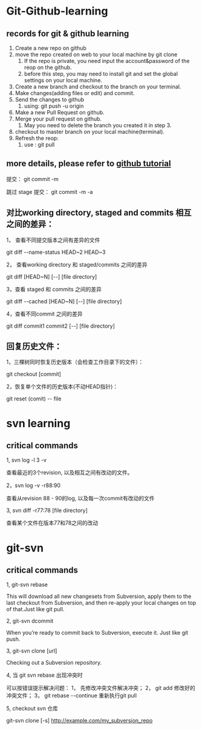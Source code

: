# Git-Github-learning
## records for git & github learning
1. Create a new repo on github
1. move the repo created on web to your local machine by git clone 
   1. If the repo is private, you need input the account&password of the reop on the github.
   1. before this step, you may need to install git and set the global settings on your local machine.
1. Create a new branch and checkout to the branch on your terminal.
1. Make changes(adding files or edit) and commit.
1. Send the changes to github
   1. using:   git push -u origin <BRANCH-NAME>
1. Make a new Pull Request on github.
1. Merge your pull request on github.
   1. May you need to delete the branch you created it in step 3.
1. checkout to master branch on your local machine(terminal).
1. Refresh the reop:
   1. use :    git pull
   
## more details, please refer to [github tutorial](https://services.github.com/on-demand/github-cli/merge-pull-request-github)

提交： git commit -m 

跳过 stage 提交： git commit -m -a


## 对比working directory, staged and commits 相互之间的差异：

1，  查看不同提交版本之间有差异的文件

git diff --name-status HEAD~2 HEAD~3


2， 查看working directory 和 staged/commits 之间的差异

git diff  [HEAD~N] [--] [file directory]


3，查看 staged 和 commits 之间的差异

git diff  --cached [HEAD~N] [--] [file directory]


4，查看不同commit 之间的差异

git diff commit1 commit2 [--] [file directory]



## 回复历史文件：

1，三棵树同时恢复历史版本（会检查工作目录下的文件）：

 git checkout [commit]
 

2，恢复单个文件的历史版本(不动HEAD指针)：

 git reset (comit) -- file
 
 # svn learning
 ##  critical commands
 1, svn log -l 3 -v
 
   查看最近的3个revision, 以及相互之间有改动的文件。
   
   
 2，svn log -v -r88:90
 
   查看从revision 88 - 90的log, 以及每一次commit有改动的文件
   
   
 3, svn diff -r77:78 [file directory]   
 
   查看某个文件在版本77和78之间的改动
   
   
   
# git-svn
## critical commands
1, git-svn rebase

This will download all new changesets from Subversion, apply them to the last checkout from Subversion, and then re-apply your local changes on top of that.Just like git pull.


2, git-svn dcommit

When you’re ready to commit back to Subversion, execute it. Just like git push.


3, git-svn clone [url]

Checking out a Subversion repository.


4, 当 git svn rebase 出现冲突时

可以按错误提示解决问题： 1， 先修改冲突文件解决冲突；
                     2， git add 修改好的冲突文件；
                     3， git rebase --continue 重新执行git pull
                     
5, checkout svn 仓库

git-svn clone [-s] http://example.com/my_subversion_repo

